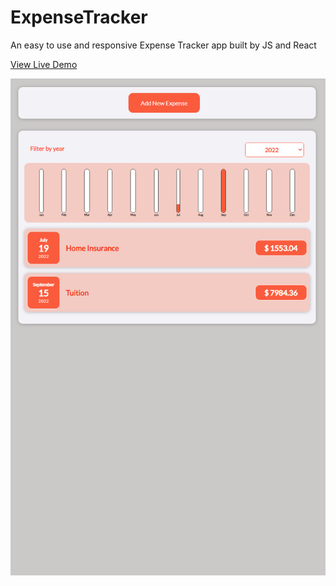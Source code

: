 # ExpenseTracker
An easy to use and responsive Expense Tracker app built by JS and React

[View Live Demo](https://jamillen.github.io/ExpenseTracker/)

![screenshot](https://github.com/JamilleN/ExpenseTracker/blob/38aa799bfb3a3b27d89cd7eed453c10c85811b8d/ExpenseTracker_ss.png)


